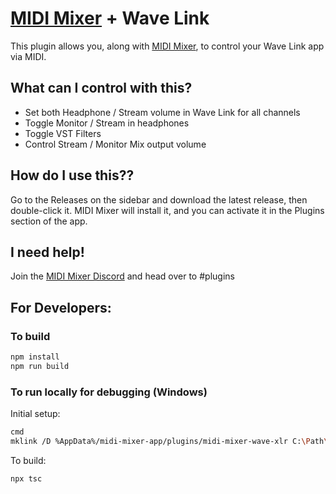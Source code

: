 # [MIDI Mixer](https://www.midi-mixer.com/) + Wave Link

This plugin allows you, along with [MIDI Mixer](https://www.midi-mixer.com/), to control your Wave Link app via MIDI.

## What can I control with this?

- Set both Headphone / Stream volume in Wave Link for all channels
- Toggle Monitor / Stream in headphones
- Toggle VST Filters
- Control Stream / Monitor Mix output volume

## How do I use this??

Go to the Releases on the sidebar and download the latest release, then double-click it. MIDI Mixer will install it, and you can activate it in the Plugins section of the app.

## I need help!

Join the [MIDI Mixer Discord](https://discord.midi-mixer.com) and head over to #plugins

## For Developers:

### To build

```sh
npm install
npm run build
```

### To run locally for debugging (Windows)

Initial setup:

```sh
cmd
mklink /D %AppData%/midi-mixer-app/plugins/midi-mixer-wave-xlr C:\Path\to\this\checkout
```

To build:

```
npx tsc
```

